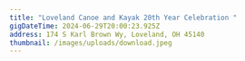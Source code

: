 ```yaml
---
title: "Loveland Canoe and Kayak 20th Year Celebration "
gigDateTime: 2024-06-29T20:00:23.925Z
address: 174 S Karl Brown Wy, Loveland, OH 45140
thumbnail: /images/uploads/download.jpeg
---
```


